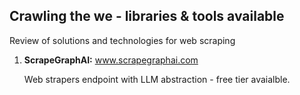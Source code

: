 ## Crawling the we - libraries & tools available

Review of solutions and technologies for web scraping

1. **ScrapeGraphAI:** www.scrapegraphai.com

   Web strapers endpoint with LLM abstraction - free tier avaialble.
